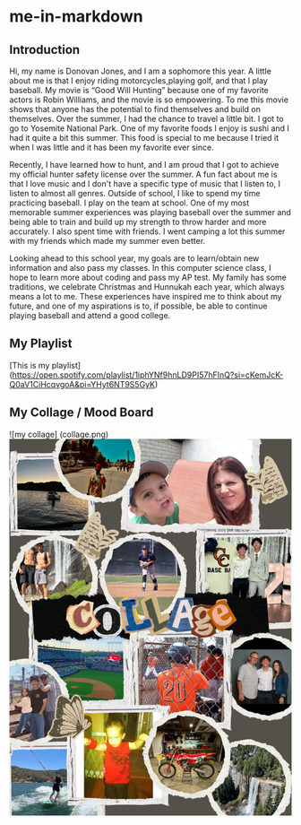 # me-in-markdown

## Introduction 

Hi, my name is Donovan Jones, and I am a sophomore this year. A little about me is that I enjoy riding motorcycles,playing golf, and that I play baseball. My movie is “Good Will Hunting” because one of my favorite actors is Robin Williams, and the movie is so empowering. To me this movie shows that anyone has the potential to find themselves and build on themselves. Over the summer, I had the chance to travel a little bit. I got to go to Yosemite National Park. One of my favorite foods I enjoy is sushi and I had it quite a bit this summer. This food is special to me because I tried it when I was little and it has been my favorite ever since.

Recently, I have learned how to hunt, and I am proud that I got to achieve my official hunter safety license over the summer. A fun fact about me is that I love music and I don't have a specific type of music that I listen to, I listen to almost all genres. Outside of school, I like to spend my time practicing baseball. I play on the team at school. One of my most memorable summer experiences was playing baseball over the summer and being able to train and build up my strength to throw harder and more accurately. I also spent time with friends. I went camping a lot this summer with my friends which made my summer even better.

Looking ahead to this school year, my goals are to learn/obtain new information and also pass my classes. In this computer science class, I hope to learn more about coding and pass my AP test. My family has some traditions, we celebrate Christmas and Hunnukah each year, which always means a lot to me. These experiences have inspired me to think about my future, and one of my aspirations is to, if possible, be able to continue playing baseball and attend a good college.


## My Playlist 
 [This is my playlist] (https://open.spotify.com/playlist/1iphYNf9hnLD9PI57hFInQ?si=cKemJcK-Q0aV1CiHcqvgoA&pi=YHyt6NT9S5GyK)

## My Collage / Mood Board

![my collage] (collage.png)![alt text][def]

[def]: <Untitled design.jpg>